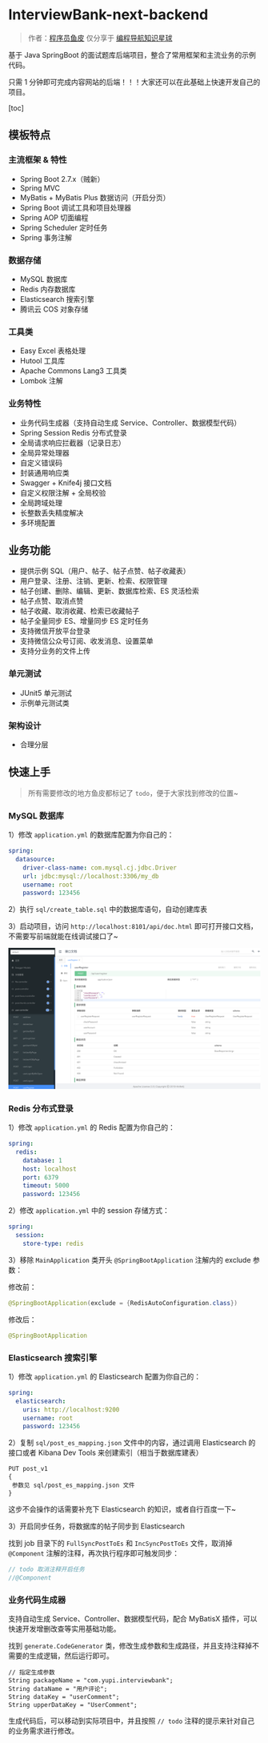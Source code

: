 # InterviewBank-next-backend

> 作者：[程序员鱼皮](https://github.com/liyupi)
> 仅分享于 [编程导航知识星球](https://yupi.icu)

基于 Java SpringBoot 的面试题库后端项目，整合了常用框架和主流业务的示例代码。

只需 1 分钟即可完成内容网站的后端！！！大家还可以在此基础上快速开发自己的项目。

[toc]

## 模板特点

### 主流框架 & 特性

- Spring Boot 2.7.x（贼新）
- Spring MVC
- MyBatis + MyBatis Plus 数据访问（开启分页）
- Spring Boot 调试工具和项目处理器
- Spring AOP 切面编程
- Spring Scheduler 定时任务
- Spring 事务注解

### 数据存储

- MySQL 数据库
- Redis 内存数据库
- Elasticsearch 搜索引擎
- 腾讯云 COS 对象存储

### 工具类

- Easy Excel 表格处理
- Hutool 工具库
- Apache Commons Lang3 工具类
- Lombok 注解

### 业务特性

- 业务代码生成器（支持自动生成 Service、Controller、数据模型代码）
- Spring Session Redis 分布式登录
- 全局请求响应拦截器（记录日志）
- 全局异常处理器
- 自定义错误码
- 封装通用响应类
- Swagger + Knife4j 接口文档
- 自定义权限注解 + 全局校验
- 全局跨域处理
- 长整数丢失精度解决
- 多环境配置


## 业务功能

- 提供示例 SQL（用户、帖子、帖子点赞、帖子收藏表）
- 用户登录、注册、注销、更新、检索、权限管理
- 帖子创建、删除、编辑、更新、数据库检索、ES 灵活检索
- 帖子点赞、取消点赞
- 帖子收藏、取消收藏、检索已收藏帖子
- 帖子全量同步 ES、增量同步 ES 定时任务
- 支持微信开放平台登录
- 支持微信公众号订阅、收发消息、设置菜单
- 支持分业务的文件上传

### 单元测试

- JUnit5 单元测试
- 示例单元测试类

### 架构设计

- 合理分层


## 快速上手

> 所有需要修改的地方鱼皮都标记了 `todo`，便于大家找到修改的位置~

### MySQL 数据库

1）修改 `application.yml` 的数据库配置为你自己的：

```yml
spring:
  datasource:
    driver-class-name: com.mysql.cj.jdbc.Driver
    url: jdbc:mysql://localhost:3306/my_db
    username: root
    password: 123456
```

2）执行 `sql/create_table.sql` 中的数据库语句，自动创建库表

3）启动项目，访问 `http://localhost:8101/api/doc.html` 即可打开接口文档，不需要写前端就能在线调试接口了~

![](doc/swagger.png)

### Redis 分布式登录

1）修改 `application.yml` 的 Redis 配置为你自己的：

```yml
spring:
  redis:
    database: 1
    host: localhost
    port: 6379
    timeout: 5000
    password: 123456
```

2）修改 `application.yml` 中的 session 存储方式：

```yml
spring:
  session:
    store-type: redis
```

3）移除 `MainApplication` 类开头 `@SpringBootApplication` 注解内的 exclude 参数：

修改前：

```java
@SpringBootApplication(exclude = {RedisAutoConfiguration.class})
```

修改后：


```java
@SpringBootApplication
```

### Elasticsearch 搜索引擎

1）修改 `application.yml` 的 Elasticsearch 配置为你自己的：

```yml
spring:
  elasticsearch:
    uris: http://localhost:9200
    username: root
    password: 123456
```

2）复制 `sql/post_es_mapping.json` 文件中的内容，通过调用 Elasticsearch 的接口或者 Kibana Dev Tools 来创建索引（相当于数据库建表）

```
PUT post_v1
{
 参数见 sql/post_es_mapping.json 文件
}
```

这步不会操作的话需要补充下 Elasticsearch 的知识，或者自行百度一下~

3）开启同步任务，将数据库的帖子同步到 Elasticsearch

找到 job 目录下的 `FullSyncPostToEs` 和 `IncSyncPostToEs` 文件，取消掉 `@Component` 注解的注释，再次执行程序即可触发同步：

```java
// todo 取消注释开启任务
//@Component
```

### 业务代码生成器

支持自动生成 Service、Controller、数据模型代码，配合 MyBatisX 插件，可以快速开发增删改查等实用基础功能。

找到 `generate.CodeGenerator` 类，修改生成参数和生成路径，并且支持注释掉不需要的生成逻辑，然后运行即可。

```
// 指定生成参数
String packageName = "com.yupi.interviewbank";
String dataName = "用户评论";
String dataKey = "userComment";
String upperDataKey = "UserComment";
```

生成代码后，可以移动到实际项目中，并且按照 `// todo` 注释的提示来针对自己的业务需求进行修改。
